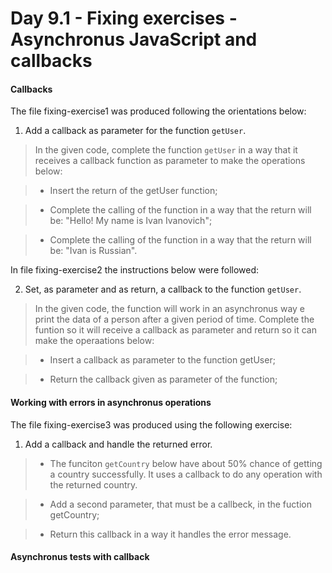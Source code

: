 # Day 9.1 - Fixing exercises - Asynchronus JavaScript and callbacks

#### Callbacks

The file fixing-exercise1 was produced following the orientations below:

1. Add a callback as parameter for the function `getUser`.

> In the given code, complete the function `getUser` in a way that it receives a callback function as parameter to make the operations below:

> * Insert the return of the getUser function;

> * Complete the calling of the function in a way that the return will be: "Hello! My name is Ivan Ivanovich";

> * Complete the calling of the function in a way that the return will be: "Ivan is Russian".

In file fixing-exercise2 the instructions below were followed:

2. Set, as parameter and as return, a callback to the function `getUser`.

> In the given code, the function will work in an asynchronus way e print the data of a person after a given period of time. Complete the funtion so it will receive a callback as parameter and return so it can make the operaations below:

> * Insert a callback as parameter to the function getUser;

> * Return the callback given as parameter of the function;

#### Working with errors in asynchronus operations

The file fixing-exercise3 was produced using the following exercise:

1. Add a callback and handle the returned error.

> * The funciton `getCountry` below have about 50% chance of getting a country successfully. It uses a callback to do any operation with the returned country.

> * Add a second parameter, that must be a callbeck, in the fuction getCountry;

> * Return this callback in a way it handles the error message.

#### Asynchronus tests with callback

